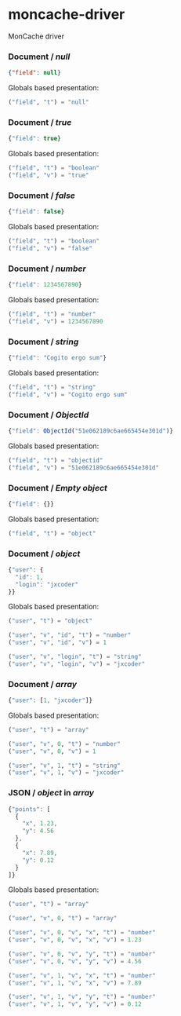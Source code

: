 # moncache-driver
MonCache driver

### Document / *null*
```json
{"field": null}
```

Globals based presentation:
```lisp
("field", "t") = "null"
```

### Document / *true*
```js
{"field": true}
```

Globals based presentation:
```lisp
("field", "t") = "boolean"
("field", "v") = "true"
```

### Document / *false*
```js
{"field": false}
```

Globals based presentation:
```lisp
("field", "t") = "boolean"
("field", "v") = "false"
```

### Document / *number*
```js
{"field": 1234567890}
```

Globals based presentation:
```lisp
("field", "t") = "number"
("field", "v") = 1234567890
```

### Document / *string*
```js
{"field": "Cogito ergo sum"}
```

Globals based presentation:
```lisp
("field", "t") = "string"
("field", "v") = "Cogito ergo sum"
```

### Document / *ObjectId*
```js
{"field": ObjectId("51e062189c6ae665454e301d")}
```

Globals based presentation:
```lisp
("field", "t") = "objectid"
("field", "v") = "51e062189c6ae665454e301d"
```

### Document / *Empty object*
```js
{"field": {}}
```

Globals based presentation:
```lisp
("field", "t") = "object"
```

### Document / *object*
```js
{"user": {
  "id": 1,
  "login": "jxcoder"
}}
```

Globals based presentation:
```lisp
("user", "t") = "object"

("user", "v", "id", "t") = "number"
("user", "v", "id", "v") = 1

("user", "v", "login", "t") = "string"
("user", "v", "login", "v") = "jxcoder"
```

### Document / *array*
```js
{"user": [1, "jxcoder"]}
```

Globals based presentation:
```lisp
("user", "t") = "array"

("user", "v", 0, "t") = "number"
("user", "v", 0, "v") = 1

("user", "v", 1, "t") = "string"
("user", "v", 1, "v") = "jxcoder"
```

### JSON / *object* in *array*
```js
{"points": [
  {
    "x", 1.23,
    "y": 4.56
  },
  {
    "x": 7.89,
    "y": 0.12
  }
]}
```

Globals based presentation:
```lisp
("user", "t") = "array"

("user", "v", 0, "t") = "array"

("user", "v", 0, "v", "x", "t") = "number"
("user", "v", 0, "v", "x", "v") = 1.23

("user", "v", 0, "v", "y", "t") = "number"
("user", "v", 0, "v", "y", "v") = 4.56

("user", "v", 1, "v", "x", "t") = "number"
("user", "v", 1, "v", "x", "v") = 7.89

("user", "v", 1, "v", "y", "t") = "number"
("user", "v", 1, "v", "y", "v") = 0.12
```
